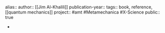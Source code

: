 alias::
author:: [[Jim Al-Khalili]] 
publication-year::
tags:: book, reference, [[quantum mechanics]] 
project:: #amt #Metamechanica #X-Science 
public:: true

-